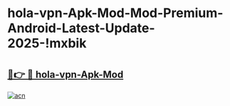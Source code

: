 # hola-vpn-Apk-Mod-Mod-Premium-Android-Latest-Update-2025-!mxbik

# <h2><a href="https://fflyq0.esa.edu.pl?title=hola-vpn-Apk-Mod&ref=mxbik">🔗👉 🔴 hola-vpn-Apk-Mod</a></h2>

[![acn](https://github.com/user-attachments/assets/0f9c940e-d8b0-45ae-aac7-cd30a18b3e1c)](https://fflyq0.esa.edu.pl?title=hola-vpn-Apk-Mod&ref=mxbik)

